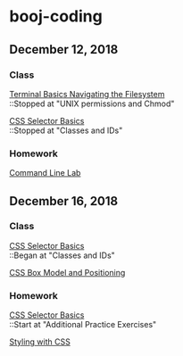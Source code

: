 # booj-coding

## December 12, 2018

### Class
[Terminal Basics Navigating the Filesystem](https://github.com/micahwierenga/terminal-basics-navigating-the-filesystem/)<br>
::Stopped at "UNIX permissions and Chmod"

[CSS Selector Basics](https://github.com/micahwierenga/css-selector-basics/)<br>
::Stopped at "Classes and IDs"

### Homework
[Command Line Lab](https://github.com/micahwierenga/command-line-lab/)


## December 16, 2018

### Class
[CSS Selector Basics](https://github.com/micahwierenga/css-selector-basics/)<br>
::Began at "Classes and IDs"

[CSS Box Model and Positioning](https://github.com/micahwierenga/css-box-model-and-positioning/)

### Homework
[CSS Selector Basics](https://github.com/micahwierenga/css-selector-basics/)<br>
::Start at "Additional Practice Exercises"

[Styling with CSS](https://github.com/micahwierenga/design-and-css-challenge-lab/)
